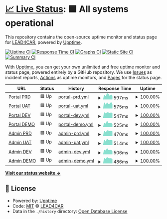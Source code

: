 # [📈 Live Status](https://status.lead4car.de): <!--live status--> **🟩 All systems operational**

This repository contains the open-source uptime monitor and status page for [LEAD4CAR](https://lead4car.de), powered by [Upptime](https://github.com/upptime/upptime).

[![Uptime CI](https://github.com/LEAD4CAR/status/workflows/Uptime%20CI/badge.svg)](https://github.com/LEAD4CAR/status/actions?query=workflow%3A%22Uptime+CI%22)
[![Response Time CI](https://github.com/LEAD4CAR/status/workflows/Response%20Time%20CI/badge.svg)](https://github.com/LEAD4CAR/status/actions?query=workflow%3A%22Response+Time+CI%22)
[![Graphs CI](https://github.com/LEAD4CAR/status/workflows/Graphs%20CI/badge.svg)](https://github.com/LEAD4CAR/status/actions?query=workflow%3A%22Graphs+CI%22)
[![Static Site CI](https://github.com/LEAD4CAR/status/workflows/Static%20Site%20CI/badge.svg)](https://github.com/LEAD4CAR/status/actions?query=workflow%3A%22Static+Site+CI%22)
[![Summary CI](https://github.com/LEAD4CAR/status/workflows/Summary%20CI/badge.svg)](https://github.com/LEAD4CAR/status/actions?query=workflow%3A%22Summary+CI%22)

With [Upptime](https://upptime.js.org), you can get your own unlimited and free uptime monitor and status page, powered entirely by a GitHub repository. We use [Issues](https://github.com/LEAD4CAR/status/issues) as incident reports, [Actions](https://github.com/LEAD4CAR/status/actions) as uptime monitors, and [Pages](https://status.lead4car.de) for the status page.

<!--start: status pages-->
<!-- This summary is generated by Upptime (https://github.com/upptime/upptime) -->
<!-- Do not edit this manually, your changes will be overwritten -->
<!-- prettier-ignore -->
| URL | Status | History | Response Time | Uptime |
| --- | ------ | ------- | ------------- | ------ |
| <img alt="" src="https://favicons.githubusercontent.com/portal.lead4car.de" height="13"> [Portal PRD](https://portal.lead4car.de/) | 🟩 Up | [portal-prd.yml](https://github.com/LEAD4CAR/status/commits/HEAD/history/portal-prd.yml) | <details><summary><img alt="Response time graph" src="./graphs/portal-prd/response-time-week.png" height="20"> 597ms</summary><br><a href="https://status.lead4car.de/history/portal-prd"><img alt="Response time 601" src="https://img.shields.io/endpoint?url=https%3A%2F%2Fraw.githubusercontent.com%2FLEAD4CAR%2Fstatus%2FHEAD%2Fapi%2Fportal-prd%2Fresponse-time.json"></a><br><a href="https://status.lead4car.de/history/portal-prd"><img alt="24-hour response time 742" src="https://img.shields.io/endpoint?url=https%3A%2F%2Fraw.githubusercontent.com%2FLEAD4CAR%2Fstatus%2FHEAD%2Fapi%2Fportal-prd%2Fresponse-time-day.json"></a><br><a href="https://status.lead4car.de/history/portal-prd"><img alt="7-day response time 597" src="https://img.shields.io/endpoint?url=https%3A%2F%2Fraw.githubusercontent.com%2FLEAD4CAR%2Fstatus%2FHEAD%2Fapi%2Fportal-prd%2Fresponse-time-week.json"></a><br><a href="https://status.lead4car.de/history/portal-prd"><img alt="30-day response time 627" src="https://img.shields.io/endpoint?url=https%3A%2F%2Fraw.githubusercontent.com%2FLEAD4CAR%2Fstatus%2FHEAD%2Fapi%2Fportal-prd%2Fresponse-time-month.json"></a><br><a href="https://status.lead4car.de/history/portal-prd"><img alt="1-year response time 601" src="https://img.shields.io/endpoint?url=https%3A%2F%2Fraw.githubusercontent.com%2FLEAD4CAR%2Fstatus%2FHEAD%2Fapi%2Fportal-prd%2Fresponse-time-year.json"></a></details> | <details><summary><a href="https://status.lead4car.de/history/portal-prd">100.00%</a></summary><a href="https://status.lead4car.de/history/portal-prd"><img alt="All-time uptime 99.91%" src="https://img.shields.io/endpoint?url=https%3A%2F%2Fraw.githubusercontent.com%2FLEAD4CAR%2Fstatus%2FHEAD%2Fapi%2Fportal-prd%2Fuptime.json"></a><br><a href="https://status.lead4car.de/history/portal-prd"><img alt="24-hour uptime 100.00%" src="https://img.shields.io/endpoint?url=https%3A%2F%2Fraw.githubusercontent.com%2FLEAD4CAR%2Fstatus%2FHEAD%2Fapi%2Fportal-prd%2Fuptime-day.json"></a><br><a href="https://status.lead4car.de/history/portal-prd"><img alt="7-day uptime 100.00%" src="https://img.shields.io/endpoint?url=https%3A%2F%2Fraw.githubusercontent.com%2FLEAD4CAR%2Fstatus%2FHEAD%2Fapi%2Fportal-prd%2Fuptime-week.json"></a><br><a href="https://status.lead4car.de/history/portal-prd"><img alt="30-day uptime 99.74%" src="https://img.shields.io/endpoint?url=https%3A%2F%2Fraw.githubusercontent.com%2FLEAD4CAR%2Fstatus%2FHEAD%2Fapi%2Fportal-prd%2Fuptime-month.json"></a><br><a href="https://status.lead4car.de/history/portal-prd"><img alt="1-year uptime 99.91%" src="https://img.shields.io/endpoint?url=https%3A%2F%2Fraw.githubusercontent.com%2FLEAD4CAR%2Fstatus%2FHEAD%2Fapi%2Fportal-prd%2Fuptime-year.json"></a></details>
| <img alt="" src="https://favicons.githubusercontent.com/uat.lead4car.de" height="13"> [Portal UAT](https://uat.lead4car.de/) | 🟩 Up | [portal-uat.yml](https://github.com/LEAD4CAR/status/commits/HEAD/history/portal-uat.yml) | <details><summary><img alt="Response time graph" src="./graphs/portal-uat/response-time-week.png" height="20"> 575ms</summary><br><a href="https://status.lead4car.de/history/portal-uat"><img alt="Response time 521" src="https://img.shields.io/endpoint?url=https%3A%2F%2Fraw.githubusercontent.com%2FLEAD4CAR%2Fstatus%2FHEAD%2Fapi%2Fportal-uat%2Fresponse-time.json"></a><br><a href="https://status.lead4car.de/history/portal-uat"><img alt="24-hour response time 749" src="https://img.shields.io/endpoint?url=https%3A%2F%2Fraw.githubusercontent.com%2FLEAD4CAR%2Fstatus%2FHEAD%2Fapi%2Fportal-uat%2Fresponse-time-day.json"></a><br><a href="https://status.lead4car.de/history/portal-uat"><img alt="7-day response time 575" src="https://img.shields.io/endpoint?url=https%3A%2F%2Fraw.githubusercontent.com%2FLEAD4CAR%2Fstatus%2FHEAD%2Fapi%2Fportal-uat%2Fresponse-time-week.json"></a><br><a href="https://status.lead4car.de/history/portal-uat"><img alt="30-day response time 547" src="https://img.shields.io/endpoint?url=https%3A%2F%2Fraw.githubusercontent.com%2FLEAD4CAR%2Fstatus%2FHEAD%2Fapi%2Fportal-uat%2Fresponse-time-month.json"></a><br><a href="https://status.lead4car.de/history/portal-uat"><img alt="1-year response time 521" src="https://img.shields.io/endpoint?url=https%3A%2F%2Fraw.githubusercontent.com%2FLEAD4CAR%2Fstatus%2FHEAD%2Fapi%2Fportal-uat%2Fresponse-time-year.json"></a></details> | <details><summary><a href="https://status.lead4car.de/history/portal-uat">100.00%</a></summary><a href="https://status.lead4car.de/history/portal-uat"><img alt="All-time uptime 99.91%" src="https://img.shields.io/endpoint?url=https%3A%2F%2Fraw.githubusercontent.com%2FLEAD4CAR%2Fstatus%2FHEAD%2Fapi%2Fportal-uat%2Fuptime.json"></a><br><a href="https://status.lead4car.de/history/portal-uat"><img alt="24-hour uptime 100.00%" src="https://img.shields.io/endpoint?url=https%3A%2F%2Fraw.githubusercontent.com%2FLEAD4CAR%2Fstatus%2FHEAD%2Fapi%2Fportal-uat%2Fuptime-day.json"></a><br><a href="https://status.lead4car.de/history/portal-uat"><img alt="7-day uptime 100.00%" src="https://img.shields.io/endpoint?url=https%3A%2F%2Fraw.githubusercontent.com%2FLEAD4CAR%2Fstatus%2FHEAD%2Fapi%2Fportal-uat%2Fuptime-week.json"></a><br><a href="https://status.lead4car.de/history/portal-uat"><img alt="30-day uptime 99.74%" src="https://img.shields.io/endpoint?url=https%3A%2F%2Fraw.githubusercontent.com%2FLEAD4CAR%2Fstatus%2FHEAD%2Fapi%2Fportal-uat%2Fuptime-month.json"></a><br><a href="https://status.lead4car.de/history/portal-uat"><img alt="1-year uptime 99.91%" src="https://img.shields.io/endpoint?url=https%3A%2F%2Fraw.githubusercontent.com%2FLEAD4CAR%2Fstatus%2FHEAD%2Fapi%2Fportal-uat%2Fuptime-year.json"></a></details>
| <img alt="" src="https://favicons.githubusercontent.com/dev.lead4car.de" height="13"> [Portal DEV](https://dev.lead4car.de/) | 🟩 Up | [portal-dev.yml](https://github.com/LEAD4CAR/status/commits/HEAD/history/portal-dev.yml) | <details><summary><img alt="Response time graph" src="./graphs/portal-dev/response-time-week.png" height="20"> 547ms</summary><br><a href="https://status.lead4car.de/history/portal-dev"><img alt="Response time 522" src="https://img.shields.io/endpoint?url=https%3A%2F%2Fraw.githubusercontent.com%2FLEAD4CAR%2Fstatus%2FHEAD%2Fapi%2Fportal-dev%2Fresponse-time.json"></a><br><a href="https://status.lead4car.de/history/portal-dev"><img alt="24-hour response time 940" src="https://img.shields.io/endpoint?url=https%3A%2F%2Fraw.githubusercontent.com%2FLEAD4CAR%2Fstatus%2FHEAD%2Fapi%2Fportal-dev%2Fresponse-time-day.json"></a><br><a href="https://status.lead4car.de/history/portal-dev"><img alt="7-day response time 547" src="https://img.shields.io/endpoint?url=https%3A%2F%2Fraw.githubusercontent.com%2FLEAD4CAR%2Fstatus%2FHEAD%2Fapi%2Fportal-dev%2Fresponse-time-week.json"></a><br><a href="https://status.lead4car.de/history/portal-dev"><img alt="30-day response time 556" src="https://img.shields.io/endpoint?url=https%3A%2F%2Fraw.githubusercontent.com%2FLEAD4CAR%2Fstatus%2FHEAD%2Fapi%2Fportal-dev%2Fresponse-time-month.json"></a><br><a href="https://status.lead4car.de/history/portal-dev"><img alt="1-year response time 522" src="https://img.shields.io/endpoint?url=https%3A%2F%2Fraw.githubusercontent.com%2FLEAD4CAR%2Fstatus%2FHEAD%2Fapi%2Fportal-dev%2Fresponse-time-year.json"></a></details> | <details><summary><a href="https://status.lead4car.de/history/portal-dev">100.00%</a></summary><a href="https://status.lead4car.de/history/portal-dev"><img alt="All-time uptime 99.91%" src="https://img.shields.io/endpoint?url=https%3A%2F%2Fraw.githubusercontent.com%2FLEAD4CAR%2Fstatus%2FHEAD%2Fapi%2Fportal-dev%2Fuptime.json"></a><br><a href="https://status.lead4car.de/history/portal-dev"><img alt="24-hour uptime 100.00%" src="https://img.shields.io/endpoint?url=https%3A%2F%2Fraw.githubusercontent.com%2FLEAD4CAR%2Fstatus%2FHEAD%2Fapi%2Fportal-dev%2Fuptime-day.json"></a><br><a href="https://status.lead4car.de/history/portal-dev"><img alt="7-day uptime 100.00%" src="https://img.shields.io/endpoint?url=https%3A%2F%2Fraw.githubusercontent.com%2FLEAD4CAR%2Fstatus%2FHEAD%2Fapi%2Fportal-dev%2Fuptime-week.json"></a><br><a href="https://status.lead4car.de/history/portal-dev"><img alt="30-day uptime 99.74%" src="https://img.shields.io/endpoint?url=https%3A%2F%2Fraw.githubusercontent.com%2FLEAD4CAR%2Fstatus%2FHEAD%2Fapi%2Fportal-dev%2Fuptime-month.json"></a><br><a href="https://status.lead4car.de/history/portal-dev"><img alt="1-year uptime 99.91%" src="https://img.shields.io/endpoint?url=https%3A%2F%2Fraw.githubusercontent.com%2FLEAD4CAR%2Fstatus%2FHEAD%2Fapi%2Fportal-dev%2Fuptime-year.json"></a></details>
| <img alt="" src="https://favicons.githubusercontent.com/demo.lead4car.de" height="13"> [Portal DEMO](https://demo.lead4car.de/) | 🟩 Up | [portal-demo.yml](https://github.com/LEAD4CAR/status/commits/HEAD/history/portal-demo.yml) | <details><summary><img alt="Response time graph" src="./graphs/portal-demo/response-time-week.png" height="20"> 525ms</summary><br><a href="https://status.lead4car.de/history/portal-demo"><img alt="Response time 505" src="https://img.shields.io/endpoint?url=https%3A%2F%2Fraw.githubusercontent.com%2FLEAD4CAR%2Fstatus%2FHEAD%2Fapi%2Fportal-demo%2Fresponse-time.json"></a><br><a href="https://status.lead4car.de/history/portal-demo"><img alt="24-hour response time 679" src="https://img.shields.io/endpoint?url=https%3A%2F%2Fraw.githubusercontent.com%2FLEAD4CAR%2Fstatus%2FHEAD%2Fapi%2Fportal-demo%2Fresponse-time-day.json"></a><br><a href="https://status.lead4car.de/history/portal-demo"><img alt="7-day response time 525" src="https://img.shields.io/endpoint?url=https%3A%2F%2Fraw.githubusercontent.com%2FLEAD4CAR%2Fstatus%2FHEAD%2Fapi%2Fportal-demo%2Fresponse-time-week.json"></a><br><a href="https://status.lead4car.de/history/portal-demo"><img alt="30-day response time 529" src="https://img.shields.io/endpoint?url=https%3A%2F%2Fraw.githubusercontent.com%2FLEAD4CAR%2Fstatus%2FHEAD%2Fapi%2Fportal-demo%2Fresponse-time-month.json"></a><br><a href="https://status.lead4car.de/history/portal-demo"><img alt="1-year response time 505" src="https://img.shields.io/endpoint?url=https%3A%2F%2Fraw.githubusercontent.com%2FLEAD4CAR%2Fstatus%2FHEAD%2Fapi%2Fportal-demo%2Fresponse-time-year.json"></a></details> | <details><summary><a href="https://status.lead4car.de/history/portal-demo">100.00%</a></summary><a href="https://status.lead4car.de/history/portal-demo"><img alt="All-time uptime 99.91%" src="https://img.shields.io/endpoint?url=https%3A%2F%2Fraw.githubusercontent.com%2FLEAD4CAR%2Fstatus%2FHEAD%2Fapi%2Fportal-demo%2Fuptime.json"></a><br><a href="https://status.lead4car.de/history/portal-demo"><img alt="24-hour uptime 100.00%" src="https://img.shields.io/endpoint?url=https%3A%2F%2Fraw.githubusercontent.com%2FLEAD4CAR%2Fstatus%2FHEAD%2Fapi%2Fportal-demo%2Fuptime-day.json"></a><br><a href="https://status.lead4car.de/history/portal-demo"><img alt="7-day uptime 100.00%" src="https://img.shields.io/endpoint?url=https%3A%2F%2Fraw.githubusercontent.com%2FLEAD4CAR%2Fstatus%2FHEAD%2Fapi%2Fportal-demo%2Fuptime-week.json"></a><br><a href="https://status.lead4car.de/history/portal-demo"><img alt="30-day uptime 99.74%" src="https://img.shields.io/endpoint?url=https%3A%2F%2Fraw.githubusercontent.com%2FLEAD4CAR%2Fstatus%2FHEAD%2Fapi%2Fportal-demo%2Fuptime-month.json"></a><br><a href="https://status.lead4car.de/history/portal-demo"><img alt="1-year uptime 99.91%" src="https://img.shields.io/endpoint?url=https%3A%2F%2Fraw.githubusercontent.com%2FLEAD4CAR%2Fstatus%2FHEAD%2Fapi%2Fportal-demo%2Fuptime-year.json"></a></details>
| <img alt="" src="https://favicons.githubusercontent.com/admin.lead4car.de" height="13"> [Admin PRD](https://admin.lead4car.de/) | 🟩 Up | [admin-prd.yml](https://github.com/LEAD4CAR/status/commits/HEAD/history/admin-prd.yml) | <details><summary><img alt="Response time graph" src="./graphs/admin-prd/response-time-week.png" height="20"> 470ms</summary><br><a href="https://status.lead4car.de/history/admin-prd"><img alt="Response time 492" src="https://img.shields.io/endpoint?url=https%3A%2F%2Fraw.githubusercontent.com%2FLEAD4CAR%2Fstatus%2FHEAD%2Fapi%2Fadmin-prd%2Fresponse-time.json"></a><br><a href="https://status.lead4car.de/history/admin-prd"><img alt="24-hour response time 533" src="https://img.shields.io/endpoint?url=https%3A%2F%2Fraw.githubusercontent.com%2FLEAD4CAR%2Fstatus%2FHEAD%2Fapi%2Fadmin-prd%2Fresponse-time-day.json"></a><br><a href="https://status.lead4car.de/history/admin-prd"><img alt="7-day response time 470" src="https://img.shields.io/endpoint?url=https%3A%2F%2Fraw.githubusercontent.com%2FLEAD4CAR%2Fstatus%2FHEAD%2Fapi%2Fadmin-prd%2Fresponse-time-week.json"></a><br><a href="https://status.lead4car.de/history/admin-prd"><img alt="30-day response time 505" src="https://img.shields.io/endpoint?url=https%3A%2F%2Fraw.githubusercontent.com%2FLEAD4CAR%2Fstatus%2FHEAD%2Fapi%2Fadmin-prd%2Fresponse-time-month.json"></a><br><a href="https://status.lead4car.de/history/admin-prd"><img alt="1-year response time 492" src="https://img.shields.io/endpoint?url=https%3A%2F%2Fraw.githubusercontent.com%2FLEAD4CAR%2Fstatus%2FHEAD%2Fapi%2Fadmin-prd%2Fresponse-time-year.json"></a></details> | <details><summary><a href="https://status.lead4car.de/history/admin-prd">100.00%</a></summary><a href="https://status.lead4car.de/history/admin-prd"><img alt="All-time uptime 99.91%" src="https://img.shields.io/endpoint?url=https%3A%2F%2Fraw.githubusercontent.com%2FLEAD4CAR%2Fstatus%2FHEAD%2Fapi%2Fadmin-prd%2Fuptime.json"></a><br><a href="https://status.lead4car.de/history/admin-prd"><img alt="24-hour uptime 100.00%" src="https://img.shields.io/endpoint?url=https%3A%2F%2Fraw.githubusercontent.com%2FLEAD4CAR%2Fstatus%2FHEAD%2Fapi%2Fadmin-prd%2Fuptime-day.json"></a><br><a href="https://status.lead4car.de/history/admin-prd"><img alt="7-day uptime 100.00%" src="https://img.shields.io/endpoint?url=https%3A%2F%2Fraw.githubusercontent.com%2FLEAD4CAR%2Fstatus%2FHEAD%2Fapi%2Fadmin-prd%2Fuptime-week.json"></a><br><a href="https://status.lead4car.de/history/admin-prd"><img alt="30-day uptime 99.74%" src="https://img.shields.io/endpoint?url=https%3A%2F%2Fraw.githubusercontent.com%2FLEAD4CAR%2Fstatus%2FHEAD%2Fapi%2Fadmin-prd%2Fuptime-month.json"></a><br><a href="https://status.lead4car.de/history/admin-prd"><img alt="1-year uptime 99.91%" src="https://img.shields.io/endpoint?url=https%3A%2F%2Fraw.githubusercontent.com%2FLEAD4CAR%2Fstatus%2FHEAD%2Fapi%2Fadmin-prd%2Fuptime-year.json"></a></details>
| <img alt="" src="https://favicons.githubusercontent.com/admin-uat.lead4car.de" height="13"> [Admin UAT](https://admin-uat.lead4car.de/) | 🟩 Up | [admin-uat.yml](https://github.com/LEAD4CAR/status/commits/HEAD/history/admin-uat.yml) | <details><summary><img alt="Response time graph" src="./graphs/admin-uat/response-time-week.png" height="20"> 514ms</summary><br><a href="https://status.lead4car.de/history/admin-uat"><img alt="Response time 486" src="https://img.shields.io/endpoint?url=https%3A%2F%2Fraw.githubusercontent.com%2FLEAD4CAR%2Fstatus%2FHEAD%2Fapi%2Fadmin-uat%2Fresponse-time.json"></a><br><a href="https://status.lead4car.de/history/admin-uat"><img alt="24-hour response time 819" src="https://img.shields.io/endpoint?url=https%3A%2F%2Fraw.githubusercontent.com%2FLEAD4CAR%2Fstatus%2FHEAD%2Fapi%2Fadmin-uat%2Fresponse-time-day.json"></a><br><a href="https://status.lead4car.de/history/admin-uat"><img alt="7-day response time 514" src="https://img.shields.io/endpoint?url=https%3A%2F%2Fraw.githubusercontent.com%2FLEAD4CAR%2Fstatus%2FHEAD%2Fapi%2Fadmin-uat%2Fresponse-time-week.json"></a><br><a href="https://status.lead4car.de/history/admin-uat"><img alt="30-day response time 506" src="https://img.shields.io/endpoint?url=https%3A%2F%2Fraw.githubusercontent.com%2FLEAD4CAR%2Fstatus%2FHEAD%2Fapi%2Fadmin-uat%2Fresponse-time-month.json"></a><br><a href="https://status.lead4car.de/history/admin-uat"><img alt="1-year response time 486" src="https://img.shields.io/endpoint?url=https%3A%2F%2Fraw.githubusercontent.com%2FLEAD4CAR%2Fstatus%2FHEAD%2Fapi%2Fadmin-uat%2Fresponse-time-year.json"></a></details> | <details><summary><a href="https://status.lead4car.de/history/admin-uat">100.00%</a></summary><a href="https://status.lead4car.de/history/admin-uat"><img alt="All-time uptime 99.91%" src="https://img.shields.io/endpoint?url=https%3A%2F%2Fraw.githubusercontent.com%2FLEAD4CAR%2Fstatus%2FHEAD%2Fapi%2Fadmin-uat%2Fuptime.json"></a><br><a href="https://status.lead4car.de/history/admin-uat"><img alt="24-hour uptime 100.00%" src="https://img.shields.io/endpoint?url=https%3A%2F%2Fraw.githubusercontent.com%2FLEAD4CAR%2Fstatus%2FHEAD%2Fapi%2Fadmin-uat%2Fuptime-day.json"></a><br><a href="https://status.lead4car.de/history/admin-uat"><img alt="7-day uptime 100.00%" src="https://img.shields.io/endpoint?url=https%3A%2F%2Fraw.githubusercontent.com%2FLEAD4CAR%2Fstatus%2FHEAD%2Fapi%2Fadmin-uat%2Fuptime-week.json"></a><br><a href="https://status.lead4car.de/history/admin-uat"><img alt="30-day uptime 99.74%" src="https://img.shields.io/endpoint?url=https%3A%2F%2Fraw.githubusercontent.com%2FLEAD4CAR%2Fstatus%2FHEAD%2Fapi%2Fadmin-uat%2Fuptime-month.json"></a><br><a href="https://status.lead4car.de/history/admin-uat"><img alt="1-year uptime 99.91%" src="https://img.shields.io/endpoint?url=https%3A%2F%2Fraw.githubusercontent.com%2FLEAD4CAR%2Fstatus%2FHEAD%2Fapi%2Fadmin-uat%2Fuptime-year.json"></a></details>
| <img alt="" src="https://favicons.githubusercontent.com/admin-dev.lead4car.de" height="13"> [Admin DEV](https://admin-dev.lead4car.de/) | 🟩 Up | [admin-dev.yml](https://github.com/LEAD4CAR/status/commits/HEAD/history/admin-dev.yml) | <details><summary><img alt="Response time graph" src="./graphs/admin-dev/response-time-week.png" height="20"> 506ms</summary><br><a href="https://status.lead4car.de/history/admin-dev"><img alt="Response time 484" src="https://img.shields.io/endpoint?url=https%3A%2F%2Fraw.githubusercontent.com%2FLEAD4CAR%2Fstatus%2FHEAD%2Fapi%2Fadmin-dev%2Fresponse-time.json"></a><br><a href="https://status.lead4car.de/history/admin-dev"><img alt="24-hour response time 681" src="https://img.shields.io/endpoint?url=https%3A%2F%2Fraw.githubusercontent.com%2FLEAD4CAR%2Fstatus%2FHEAD%2Fapi%2Fadmin-dev%2Fresponse-time-day.json"></a><br><a href="https://status.lead4car.de/history/admin-dev"><img alt="7-day response time 506" src="https://img.shields.io/endpoint?url=https%3A%2F%2Fraw.githubusercontent.com%2FLEAD4CAR%2Fstatus%2FHEAD%2Fapi%2Fadmin-dev%2Fresponse-time-week.json"></a><br><a href="https://status.lead4car.de/history/admin-dev"><img alt="30-day response time 493" src="https://img.shields.io/endpoint?url=https%3A%2F%2Fraw.githubusercontent.com%2FLEAD4CAR%2Fstatus%2FHEAD%2Fapi%2Fadmin-dev%2Fresponse-time-month.json"></a><br><a href="https://status.lead4car.de/history/admin-dev"><img alt="1-year response time 484" src="https://img.shields.io/endpoint?url=https%3A%2F%2Fraw.githubusercontent.com%2FLEAD4CAR%2Fstatus%2FHEAD%2Fapi%2Fadmin-dev%2Fresponse-time-year.json"></a></details> | <details><summary><a href="https://status.lead4car.de/history/admin-dev">100.00%</a></summary><a href="https://status.lead4car.de/history/admin-dev"><img alt="All-time uptime 99.91%" src="https://img.shields.io/endpoint?url=https%3A%2F%2Fraw.githubusercontent.com%2FLEAD4CAR%2Fstatus%2FHEAD%2Fapi%2Fadmin-dev%2Fuptime.json"></a><br><a href="https://status.lead4car.de/history/admin-dev"><img alt="24-hour uptime 100.00%" src="https://img.shields.io/endpoint?url=https%3A%2F%2Fraw.githubusercontent.com%2FLEAD4CAR%2Fstatus%2FHEAD%2Fapi%2Fadmin-dev%2Fuptime-day.json"></a><br><a href="https://status.lead4car.de/history/admin-dev"><img alt="7-day uptime 100.00%" src="https://img.shields.io/endpoint?url=https%3A%2F%2Fraw.githubusercontent.com%2FLEAD4CAR%2Fstatus%2FHEAD%2Fapi%2Fadmin-dev%2Fuptime-week.json"></a><br><a href="https://status.lead4car.de/history/admin-dev"><img alt="30-day uptime 99.74%" src="https://img.shields.io/endpoint?url=https%3A%2F%2Fraw.githubusercontent.com%2FLEAD4CAR%2Fstatus%2FHEAD%2Fapi%2Fadmin-dev%2Fuptime-month.json"></a><br><a href="https://status.lead4car.de/history/admin-dev"><img alt="1-year uptime 99.91%" src="https://img.shields.io/endpoint?url=https%3A%2F%2Fraw.githubusercontent.com%2FLEAD4CAR%2Fstatus%2FHEAD%2Fapi%2Fadmin-dev%2Fuptime-year.json"></a></details>
| <img alt="" src="https://favicons.githubusercontent.com/admin-demo.lead4car.de" height="13"> [Admin DEMO](https://admin-demo.lead4car.de/) | 🟩 Up | [admin-demo.yml](https://github.com/LEAD4CAR/status/commits/HEAD/history/admin-demo.yml) | <details><summary><img alt="Response time graph" src="./graphs/admin-demo/response-time-week.png" height="20"> 486ms</summary><br><a href="https://status.lead4car.de/history/admin-demo"><img alt="Response time 484" src="https://img.shields.io/endpoint?url=https%3A%2F%2Fraw.githubusercontent.com%2FLEAD4CAR%2Fstatus%2FHEAD%2Fapi%2Fadmin-demo%2Fresponse-time.json"></a><br><a href="https://status.lead4car.de/history/admin-demo"><img alt="24-hour response time 517" src="https://img.shields.io/endpoint?url=https%3A%2F%2Fraw.githubusercontent.com%2FLEAD4CAR%2Fstatus%2FHEAD%2Fapi%2Fadmin-demo%2Fresponse-time-day.json"></a><br><a href="https://status.lead4car.de/history/admin-demo"><img alt="7-day response time 486" src="https://img.shields.io/endpoint?url=https%3A%2F%2Fraw.githubusercontent.com%2FLEAD4CAR%2Fstatus%2FHEAD%2Fapi%2Fadmin-demo%2Fresponse-time-week.json"></a><br><a href="https://status.lead4car.de/history/admin-demo"><img alt="30-day response time 504" src="https://img.shields.io/endpoint?url=https%3A%2F%2Fraw.githubusercontent.com%2FLEAD4CAR%2Fstatus%2FHEAD%2Fapi%2Fadmin-demo%2Fresponse-time-month.json"></a><br><a href="https://status.lead4car.de/history/admin-demo"><img alt="1-year response time 484" src="https://img.shields.io/endpoint?url=https%3A%2F%2Fraw.githubusercontent.com%2FLEAD4CAR%2Fstatus%2FHEAD%2Fapi%2Fadmin-demo%2Fresponse-time-year.json"></a></details> | <details><summary><a href="https://status.lead4car.de/history/admin-demo">100.00%</a></summary><a href="https://status.lead4car.de/history/admin-demo"><img alt="All-time uptime 99.91%" src="https://img.shields.io/endpoint?url=https%3A%2F%2Fraw.githubusercontent.com%2FLEAD4CAR%2Fstatus%2FHEAD%2Fapi%2Fadmin-demo%2Fuptime.json"></a><br><a href="https://status.lead4car.de/history/admin-demo"><img alt="24-hour uptime 100.00%" src="https://img.shields.io/endpoint?url=https%3A%2F%2Fraw.githubusercontent.com%2FLEAD4CAR%2Fstatus%2FHEAD%2Fapi%2Fadmin-demo%2Fuptime-day.json"></a><br><a href="https://status.lead4car.de/history/admin-demo"><img alt="7-day uptime 100.00%" src="https://img.shields.io/endpoint?url=https%3A%2F%2Fraw.githubusercontent.com%2FLEAD4CAR%2Fstatus%2FHEAD%2Fapi%2Fadmin-demo%2Fuptime-week.json"></a><br><a href="https://status.lead4car.de/history/admin-demo"><img alt="30-day uptime 99.74%" src="https://img.shields.io/endpoint?url=https%3A%2F%2Fraw.githubusercontent.com%2FLEAD4CAR%2Fstatus%2FHEAD%2Fapi%2Fadmin-demo%2Fuptime-month.json"></a><br><a href="https://status.lead4car.de/history/admin-demo"><img alt="1-year uptime 99.91%" src="https://img.shields.io/endpoint?url=https%3A%2F%2Fraw.githubusercontent.com%2FLEAD4CAR%2Fstatus%2FHEAD%2Fapi%2Fadmin-demo%2Fuptime-year.json"></a></details>

<!--end: status pages-->

[**Visit our status website →**](https://status.lead4car.de)

## 📄 License

- Powered by: [Upptime](https://github.com/upptime/upptime)
- Code: [MIT](./LICENSE) © [LEAD4CAR](https://lead4car.de)
- Data in the `./history` directory: [Open Database License](https://opendatacommons.org/licenses/odbl/1-0/)
